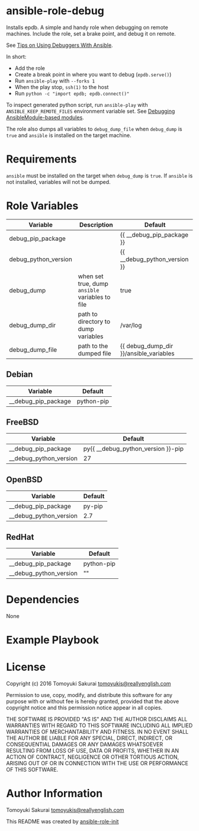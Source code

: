 # ansible-role-debug

Installs epdb. A simple and handy role when debugging on remote
machines. Include the role, set a brake point, and debug it on remote.

See [Tips on Using Debuggers With
Ansible](http://michaeldehaan.net/post/35403909347/tips-on-using-debuggers-with-ansible).

In short:

* Add the role
* Create a break point in where you want to debug (`epdb.serve()`)
* Run `ansible-play` with `--forks 1`
* When the play stop, `ssh(1)` to the host
* Run `python -c "import epdb; epdb.connect()"`

To inspect generated python script, run `ansible-play` with
`ANSIBLE_KEEP_REMOTE_FILES` environment variable set. See [Debugging
AnsibleModule-based
modules](http://docs.ansible.com/ansible/developing_modules.html#debugging-ansiblemodule-based-modules).

The role also dumps all variables to `debug_dump_file` when `debug_dump` is
`true` and `ansible` is installed on the target machine.

# Requirements

`ansible` must be installed on the target when `debug_dump` is `true`. If
`ansible` is not installed, variables will not be dumped.

# Role Variables

| Variable | Description | Default |
|----------|-------------|---------|
| debug\_pip\_package | | {{ \_\_debug\_pip\_package }} |
| debug\_python\_version | | {{ \_\_debug\_python\_version }} |
| debug\_dump | when set true, dump `ansible` variables to file | true |
| debug\_dump\_dir | path to directory to dump variables | /var/log |
| debug\_dump\_file | path to the dumped file | {{ debug\_dump\_dir }}/ansible\_variables |

## Debian

| Variable | Default |
|----------|---------|
| \_\_debug\_pip\_package | python-pip |

## FreeBSD

| Variable | Default |
|----------|---------|
| \_\_debug\_pip\_package | py{{ \_\_debug\_python\_version }}-pip |
| \_\_debug\_python\_version | 27 |

## OpenBSD

| Variable | Default |
|----------|---------|
| \_\_debug\_pip\_package | py-pip |
| \_\_debug\_python\_version | 2.7 |

## RedHat

| Variable | Default |
|----------|---------|
| \_\_debug\_pip\_package | python-pip |
| \_\_debug\_python\_version | "" |

# Dependencies

None

# Example Playbook


# License

Copyright (c) 2016 Tomoyuki Sakurai <tomoyukis@reallyenglish.com>

Permission to use, copy, modify, and distribute this software for any
purpose with or without fee is hereby granted, provided that the above
copyright notice and this permission notice appear in all copies.

THE SOFTWARE IS PROVIDED "AS IS" AND THE AUTHOR DISCLAIMS ALL WARRANTIES
WITH REGARD TO THIS SOFTWARE INCLUDING ALL IMPLIED WARRANTIES OF
MERCHANTABILITY AND FITNESS. IN NO EVENT SHALL THE AUTHOR BE LIABLE FOR
ANY SPECIAL, DIRECT, INDIRECT, OR CONSEQUENTIAL DAMAGES OR ANY DAMAGES
WHATSOEVER RESULTING FROM LOSS OF USE, DATA OR PROFITS, WHETHER IN AN
ACTION OF CONTRACT, NEGLIGENCE OR OTHER TORTIOUS ACTION, ARISING OUT OF
OR IN CONNECTION WITH THE USE OR PERFORMANCE OF THIS SOFTWARE.

# Author Information

Tomoyuki Sakurai <tomoyukis@reallyenglish.com>

This README was created by [ansible-role-init](https://gist.github.com/trombik/d01e280f02c78618429e334d8e4995c0)
